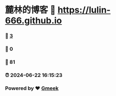 # 麓林的博客 :link: https://lulin-666.github.io 
### :page_facing_up: [3](https://lulin-666.github.io/tag.html) 
### :speech_balloon: 0 
### :hibiscus: 81 
### :alarm_clock: 2024-06-22 16:15:23 
### Powered by :heart: [Gmeek](https://github.com/Meekdai/Gmeek)

